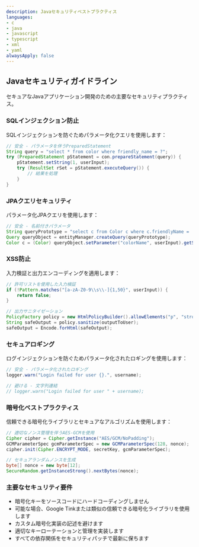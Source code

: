 ```yaml
---
description: Javaセキュリティベストプラクティス
languages:
- c
- java
- javascript
- typescript
- xml
- yaml
alwaysApply: false
---
```


## Javaセキュリティガイドライン

セキュアなJavaアプリケーション開発のための主要なセキュリティプラクティス。

### SQLインジェクション防止

SQLインジェクションを防ぐためパラメータ化クエリを使用します：

```java
// 安全 - パラメータを伴うPreparedStatement
String query = "select * from color where friendly_name = ?";
try (PreparedStatement pStatement = con.prepareStatement(query)) {
    pStatement.setString(1, userInput);
    try (ResultSet rSet = pStatement.executeQuery()) {
        // 結果を処理
    }
}
```

### JPAクエリセキュリティ

パラメータ化JPAクエリを使用します：

```java
// 安全 - 名前付きパラメータ
String queryPrototype = "select c from Color c where c.friendlyName = :colorName";
Query queryObject = entityManager.createQuery(queryPrototype);
Color c = (Color) queryObject.setParameter("colorName", userInput).getSingleResult();
```

### XSS防止

入力検証と出力エンコーディングを適用します：

```java
// 許可リストを使用した入力検証
if (!Pattern.matches("[a-zA-Z0-9\\s\\-]{1,50}", userInput)) {
    return false;
}

// 出力サニタイゼーション
PolicyFactory policy = new HtmlPolicyBuilder().allowElements("p", "strong").toFactory();
String safeOutput = policy.sanitize(outputToUser);
safeOutput = Encode.forHtml(safeOutput);
```

### セキュアロギング

ログインジェクションを防ぐためパラメータ化されたロギングを使用します：

```java
// 安全 - パラメータ化されたロギング
logger.warn("Login failed for user {}.", username);

// 避ける - 文字列連結
// logger.warn("Login failed for user " + username);
```

### 暗号化ベストプラクティス

信頼できる暗号化ライブラリとセキュアなアルゴリズムを使用します：

```java
// 適切なノンス管理を伴うAES-GCMを使用
Cipher cipher = Cipher.getInstance("AES/GCM/NoPadding");
GCMParameterSpec gcmParameterSpec = new GCMParameterSpec(128, nonce);
cipher.init(Cipher.ENCRYPT_MODE, secretKey, gcmParameterSpec);

// セキュアランダムノンスを生成
byte[] nonce = new byte[12];
SecureRandom.getInstanceStrong().nextBytes(nonce);
```

### 主要なセキュリティ要件

- 暗号化キーをソースコードにハードコーディングしません
- 可能な場合、Google Tinkまたは類似の信頼できる暗号化ライブラリを使用します
- カスタム暗号化実装の記述を避けます
- 適切なキーローテーションと管理を実装します
- すべての依存関係をセキュリティパッチで最新に保ちます
